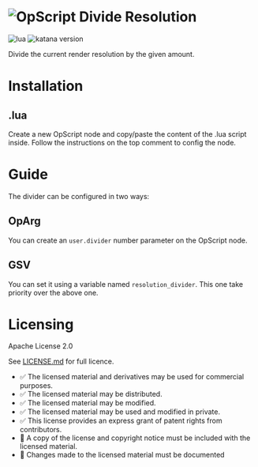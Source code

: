 # ![OpScript](https://img.shields.io/badge/OpScript-4f4f4f?labelColor=blueviolet) Divide Resolution


![lua](https://img.shields.io/badge/Lua-any-4f4f4f?labelColor=000090&logo=lua&logoColor=white)
![katana version](https://img.shields.io/badge/Katana-any-4f4f4f?labelColor=111111&logo=katana&logoColor=FCB123)

Divide the current render resolution by the given amount.


# Installation

## .lua

Create a new OpScript node and copy/paste the content of the .lua script inside.
Follow the instructions on the top comment to config the node.


# Guide

The divider can be configured in two ways:

## OpArg

You can create an `user.divider` number parameter on the OpScript node.

## GSV

You can set it using a variable named `resolution_divider`. This one take priority over the above one.

# Licensing

Apache License 2.0

See [LICENSE.md](./LICENSE.md) for full licence.

- ✅ The licensed material and derivatives may be used for commercial purposes.
- ✅ The licensed material may be distributed.
- ✅ The licensed material may be modified.
- ✅ The licensed material may be used and modified in private.
- ✅ This license provides an express grant of patent rights from contributors.
- 📏 A copy of the license and copyright notice must be included with the licensed material.
- 📏 Changes made to the licensed material must be documented